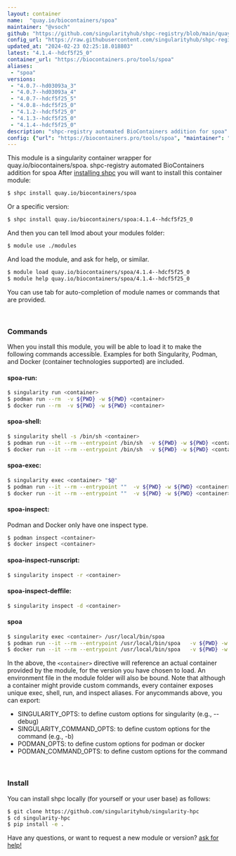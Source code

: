 ```yaml
---
layout: container
name:  "quay.io/biocontainers/spoa"
maintainer: "@vsoch"
github: "https://github.com/singularityhub/shpc-registry/blob/main/quay.io/biocontainers/spoa/container.yaml"
config_url: "https://raw.githubusercontent.com/singularityhub/shpc-registry/main/quay.io/biocontainers/spoa/container.yaml"
updated_at: "2024-02-23 02:25:18.018803"
latest: "4.1.4--hdcf5f25_0"
container_url: "https://biocontainers.pro/tools/spoa"
aliases:
 - "spoa"
versions:
 - "4.0.7--hd03093a_3"
 - "4.0.7--hd03093a_4"
 - "4.0.7--hdcf5f25_5"
 - "4.0.8--hdcf5f25_0"
 - "4.1.2--hdcf5f25_0"
 - "4.1.3--hdcf5f25_0"
 - "4.1.4--hdcf5f25_0"
description: "shpc-registry automated BioContainers addition for spoa"
config: {"url": "https://biocontainers.pro/tools/spoa", "maintainer": "@vsoch", "description": "shpc-registry automated BioContainers addition for spoa", "latest": {"4.1.4--hdcf5f25_0": "sha256:c066476d110e5780b1dacbc50d110254a48fb7edf014adc35df1363af9b7a4bf"}, "tags": {"4.0.7--hd03093a_3": "sha256:5a2fd9bee52f97f543cc2036767268e67d73ce21be6bfdc1863ea0f04bc0341c", "4.0.7--hd03093a_4": "sha256:4e098a4866e6b860c334cd47dcfe11c0e0c3110936dd87c1c6f37a276957920d", "4.0.7--hdcf5f25_5": "sha256:0d3f093053262b9e973eecaa2a9c6cb61ab39e695957284a0bfb4f289b171602", "4.0.8--hdcf5f25_0": "sha256:211616908bcb8ce65bd43b4c3f7beb10184a54193e276c25f989288daa12aa75", "4.1.2--hdcf5f25_0": "sha256:edb0e8daa9eef17d61f80efdc7f36f8b46751dc6d1a24894d6abb4a2219f0e46", "4.1.3--hdcf5f25_0": "sha256:a32d65d313b4f3bc716343b648b65c4c381708f7cf70456504fe61aea015ef01", "4.1.4--hdcf5f25_0": "sha256:c066476d110e5780b1dacbc50d110254a48fb7edf014adc35df1363af9b7a4bf"}, "docker": "quay.io/biocontainers/spoa", "aliases": {"spoa": "/usr/local/bin/spoa"}}
---
```


This module is a singularity container wrapper for quay.io/biocontainers/spoa.
shpc-registry automated BioContainers addition for spoa
After [installing shpc](#install) you will want to install this container module:


```bash
$ shpc install quay.io/biocontainers/spoa
```

Or a specific version:

```bash
$ shpc install quay.io/biocontainers/spoa:4.1.4--hdcf5f25_0
```

And then you can tell lmod about your modules folder:

```bash
$ module use ./modules
```

And load the module, and ask for help, or similar.

```bash
$ module load quay.io/biocontainers/spoa/4.1.4--hdcf5f25_0
$ module help quay.io/biocontainers/spoa/4.1.4--hdcf5f25_0
```

You can use tab for auto-completion of module names or commands that are provided.

<br>

### Commands

When you install this module, you will be able to load it to make the following commands accessible.
Examples for both Singularity, Podman, and Docker (container technologies supported) are included.

#### spoa-run:

```bash
$ singularity run <container>
$ podman run --rm  -v ${PWD} -w ${PWD} <container>
$ docker run --rm  -v ${PWD} -w ${PWD} <container>
```

#### spoa-shell:

```bash
$ singularity shell -s /bin/sh <container>
$ podman run --it --rm --entrypoint /bin/sh  -v ${PWD} -w ${PWD} <container>
$ docker run --it --rm --entrypoint /bin/sh  -v ${PWD} -w ${PWD} <container>
```

#### spoa-exec:

```bash
$ singularity exec <container> "$@"
$ podman run --it --rm --entrypoint ""  -v ${PWD} -w ${PWD} <container> "$@"
$ docker run --it --rm --entrypoint ""  -v ${PWD} -w ${PWD} <container> "$@"
```

#### spoa-inspect:

Podman and Docker only have one inspect type.

```bash
$ podman inspect <container>
$ docker inspect <container>
```

#### spoa-inspect-runscript:

```bash
$ singularity inspect -r <container>
```

#### spoa-inspect-deffile:

```bash
$ singularity inspect -d <container>
```


#### spoa

```bash
$ singularity exec <container> /usr/local/bin/spoa
$ podman run --it --rm --entrypoint /usr/local/bin/spoa   -v ${PWD} -w ${PWD} <container> -c " $@"
$ docker run --it --rm --entrypoint /usr/local/bin/spoa   -v ${PWD} -w ${PWD} <container> -c " $@"
```



In the above, the `<container>` directive will reference an actual container provided
by the module, for the version you have chosen to load. An environment file in the
module folder will also be bound. Note that although a container
might provide custom commands, every container exposes unique exec, shell, run, and
inspect aliases. For anycommands above, you can export:

 - SINGULARITY_OPTS: to define custom options for singularity (e.g., --debug)
 - SINGULARITY_COMMAND_OPTS: to define custom options for the command (e.g., -b)
 - PODMAN_OPTS: to define custom options for podman or docker
 - PODMAN_COMMAND_OPTS: to define custom options for the command

<br>

### Install

You can install shpc locally (for yourself or your user base) as follows:

```bash
$ git clone https://github.com/singularityhub/singularity-hpc
$ cd singularity-hpc
$ pip install -e .
```

Have any questions, or want to request a new module or version? [ask for help!](https://github.com/singularityhub/singularity-hpc/issues)